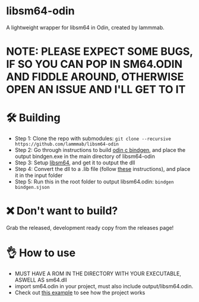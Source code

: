 # libsm64-odin
A lightweight wrapper for libsm64 in Odin, created by lammmab.
# NOTE: PLEASE EXPECT SOME BUGS, IF SO YOU CAN POP IN SM64.ODIN AND FIDDLE AROUND, OTHERWISE OPEN AN ISSUE AND I'LL GET TO IT
# 🛠️ Building
* Step 1: Clone the repo with submodules:
 ```git clone --recursive https://github.com/lammmab/libsm64-odin```
* Step 2: Go through instructions to build [odin c bindgen], and place the output bindgen.exe in the main directory of libsm64-odin
* Step 3: Setup [libsm64], and get it to output the dll
* Step 4: Convert the dll to a .lib file (follow [these] instructions), and place it in the input folder
* Step 5: Run this in the root folder to output libsm64.odin:
 ```bindgen bindgen.sjson```

# ❌ Don't want to build?
Grab the released, development ready copy from the releases page!

# 👌 How to use
* MUST HAVE A ROM IN THE DIRECTORY WITH YOUR EXECUTABLE, ASWELL AS sm64.dll
* import sm64.odin in your project, must also include output/libsm64.odin.
* Check out [this example] to see how the project works

[this example]: https://github.com/lammmab/libsm64-odin/tree/main/example/example.odin
[these]: https://github.com/lammmab/libsm64-odin/blob/main/DLL.md
[libsm64]: https://github.com/libsm64/libsm64/tree/2195849aba5051acf97ae5d39d89135cd90b34b8
[odin c bindgen]: https://github.com/karl-zylinski/odin-c-bindgen/blob/46762d53bbadcddbd8c04be52d049b7833d021b5/README.md
